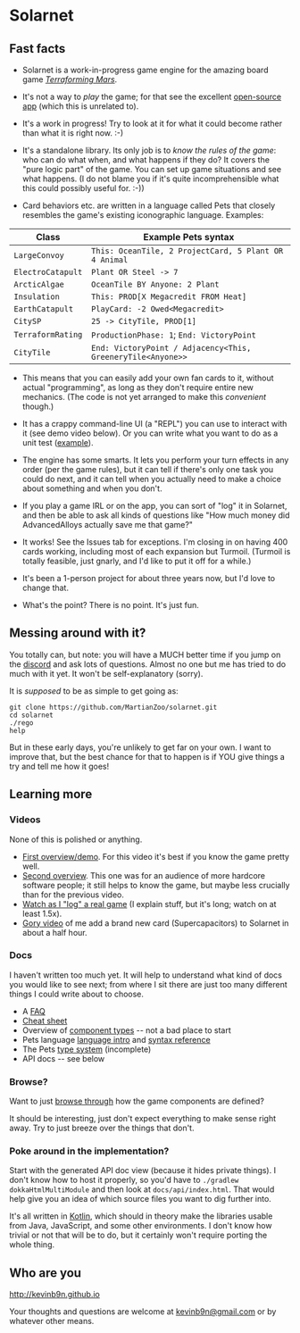 # Solarnet

## Fast facts

* Solarnet is a work-in-progress game engine for the amazing board game *[Terraforming Mars](https://boardgamegeek.com/boardgame/167791/terraforming-mars)*.

* It's not a way to *play* the game; for that see the excellent [open-source app](http://github.com/terraforming-mars/terraforming-mars) (which this is unrelated to).

* It's a work in progress! Try to look at it for what it could become rather than what it is right now. :-)

* It's a standalone library. Its only job is to *know the rules of the game*: who can do what when, and what happens if they do? It covers the "pure logic part" of the game. You can set up game situations and see what happens. (I do not blame you if it's quite incomprehensible what this could possibly useful for. :-))

* Card behaviors etc. are written in a language called Pets that closely resembles the game's existing iconographic language. Examples:

| Class | Example Pets syntax |
| ----- | ------------------- |
| `LargeConvoy` | `This: OceanTile, 2 ProjectCard, 5 Plant OR 4 Animal` |
| `ElectroCatapult` | `Plant OR Steel -> 7` |
| `ArcticAlgae` | `OceanTile BY Anyone: 2 Plant` |
| `Insulation` | `This: PROD[X Megacredit FROM Heat]` |
| `EarthCatapult` | `PlayCard: -2 Owed<Megacredit>` |
| `CitySP` | `25 -> CityTile, PROD[1]` |
| `TerraformRating` | `ProductionPhase: 1`; `End: VictoryPoint` |
| `CityTile` | `End: VictoryPoint / Adjacency<This, GreeneryTile<Anyone>>` |

* This means that you can easily add your own fan cards to it, without actual "programming", as long as they don't require entire new mechanics. (The code is not yet arranged to make this *convenient* though.)

* It has a crappy command-line UI (a "REPL") you can use to interact with it (see demo video below). Or you can write what you want to do as a unit test ([example](https://github.com/MartianZoo/solarnet/blob/main/engine/src/test/java/dev/martianzoo/tfm/engine/games/Game20230521Test.kt)).

* The engine has some smarts. It lets you perform your turn effects in any order (per the game rules), but it can tell if there's only one task you could do next, and it can tell when you actually need to make a choice about something and when you don't.

* If you play a game IRL or on the app, you can sort of "log" it in Solarnet, and then be able to ask all kinds of questions like "How much money did AdvancedAlloys actually save me that game?"

* It works! See the Issues tab for exceptions. I'm closing in on having 400 cards working, including most of each expansion but Turmoil. (Turmoil is totally feasible, just gnarly, and I'd like to put it off for a while.)

* It's been a 1-person project for about three years now, but I'd love to change that.

* What's the point? There is no point. It's just fun.

## Messing around with it?

You totally can, but note: you will have a MUCH better time if you jump on the [discord](https://discord.com/invite/3vpKDktmde) and ask lots of questions. Almost no one but me has tried to do much with it yet. It won't be self-explanatory (sorry).

It is *supposed* to be as simple to get going as:

```
git clone https://github.com/MartianZoo/solarnet.git
cd solarnet
./rego
help
```

But in these early days, you're unlikely to get far on your own. I want to improve that, but the best chance for that to happen is if YOU give things a try and tell me how it goes!

## Learning more

### Videos

None of this is polished or anything.

* [First overview/demo](https://www.youtube.com/watch?v=btCLcFLvV2I). For this video it's best if you know the game pretty well.
* [Second overview](https://www.youtube.com/watch?v=pds_Axz2T90). This one was for an audience of more hardcore software people; it still helps to know the game, but maybe less crucially than for the previous video.
* [Watch as I "log" a real game](https://youtu.be/se8svQH-GOE) (I explain stuff, but it's long; watch on at least 1.5x). 
* [Gory video](https://www.youtube.com/watch?v=jC4iZnv4UA0) of me add a brand new card (Supercapacitors) to Solarnet in about a half hour.

### Docs

I haven't written too much yet. It will help to understand what kind of docs you would like to see next; from where I sit there are just too many different things I could write about to choose.

* A [FAQ](docs/faq.md)
* [Cheat sheet](docs/cheat-sheet.md)
* Overview of [component types](docs/component-types.md) -- not a bad place to start
* Pets language [language intro](docs/language-intro.md) and [syntax reference](docs/syntax.md)
* The Pets [type system](docs/type-system.md) (incomplete)
* API docs -- see below

### Browse?

Want to just [browse through](https://github.com/MartianZoo/solarnet/tree/main/canon/src/main/java/dev/martianzoo/tfm/canon) how the game components are defined?

It should be interesting, just don't expect everything to make sense right away. Try to just breeze over the things that don't.

### Poke around in the implementation?

Start with the generated API doc view (because it hides private things). I don't know how to host it properly, so you'd have to `./gradlew dokkaHtmlMultiModule` and then look at `docs/api/index.html`. That would help give you an idea of which source files you want to dig further into.

It's all written in [Kotlin](https://kotlinlang.org), which should in theory make the libraries usable from Java, JavaScript, and some other environments. I don't know how trivial or not that will be to do, but it certainly won't require porting the whole thing.

## Who are you

http://kevinb9n.github.io

Your thoughts and questions are welcome at kevinb9n@gmail.com or by whatever other means.
